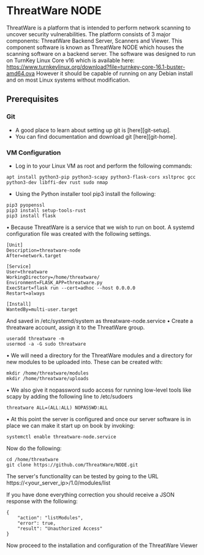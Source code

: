 # ThreatWare NODE
ThreatWare is a platform that is intended to perform network scanning to uncover security vulnerabilities. The platform consists of 3 major components: ThreatWare Backend Server, Scanners and Viewer. This component software is known as ThreatWare NODE which houses the
scanning software on a backend server. The software was designed to run on TurnKey Linux Core v16 which is available here: https://www.turnkeylinux.org/download?file=turnkey-core-16.1-buster-amd64.ova  However it should be capable of running on any Debian install and on most Linux systems without modification.
## Prerequisites

### Git

- A good place to learn about setting up git is [here][git-setup].
- You can find documentation and download git [here][git-home].

### VM Configuration

- Log in to your Linux VM as root and perform the following commands:
```
apt install python3-pip python3-scapy python3-flask-cors xsltproc gcc python3-dev libffi-dev rust sudo nmap
```
- Using the Python installer tool pip3 install the following:
```pip3 install setup-tools
pip3 pyopenssl
pip3 install setup-tools-rust
pip3 install flask
```
•	Because ThreatWare is a service that we wish to run on boot.   A systemd configuration file was created with the following settings.
```
[Unit]
Description=threatware-node
After=network.target

[Service]
User=threatware
WorkingDirectory=/home/threatware/
Environment=FLASK_APP=threatware.py
ExecStart=flask run --cert=adhoc --host 0.0.0.0
Restart=always

[Install]
WantedBy=multi-user.target
```
And saved in /etc/systemd/system as threatware-node.service
• Create a threatware account, assign it to the ThreatWare group.  
```
useradd threatware -m
usermod -a -G sudo threatware
```
•	We will need a directory for the ThreatWare modules and a directory for new modules to be uploaded into.  These can be created with:
```
mkdir /home/threatware/modules
mkdir /home/threatware/uploads
```
•	We also give it nopassword sudo access for running low-level tools like scapy by adding the following line to /etc/sudoers
```
threatware ALL=(ALL:ALL) NOPASSWD:ALL
```
•	At this point the server is configured and once our server software is in place we can make it start up on book by invoking:
```
systemctl enable threatware-node.service
```
Now do the following:
```
cd /home/threatware
git clone https://github.com/ThreatWare/NODE.git
```
The server's functionality can be tested by going to the URL
https://<your_server_ip>/1.0/modules/list

If you have done everything correction you should receive a JSON response with the following:
```
{
    "action": "listModules",
    "error": true,
    "result": "Unauthorized Access"
}
```
Now proceed to the installation and configuration of the ThreatWare Viewer
